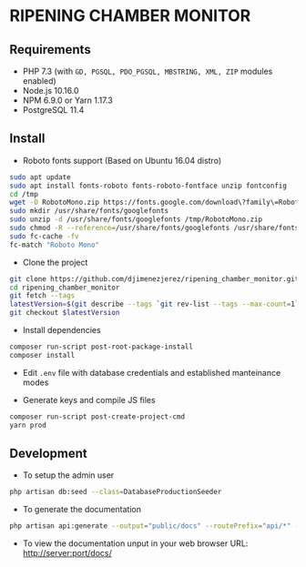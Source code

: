 # RIPENING CHAMBER MONITOR

## Requirements

* PHP 7.3 (with `GD, PGSQL, PDO_PGSQL, MBSTRING, XML, ZIP` modules enabled)
* Node.js 10.16.0
* NPM 6.9.0 or Yarn 1.17.3
* PostgreSQL 11.4

## Install

* Roboto fonts support (Based on Ubuntu 16.04 distro)

```sh
sudo apt update
sudo apt install fonts-roboto fonts-roboto-fontface unzip fontconfig
cd /tmp
wget -O RobotoMono.zip https://fonts.google.com/download\?family\=Roboto%20Mono
sudo mkdir /usr/share/fonts/googlefonts
sudo unzip -d /usr/share/fonts/googlefonts /tmp/RobotoMono.zip
sudo chmod -R --reference=/usr/share/fonts/googlefonts /usr/share/fonts/googlefonts
sudo fc-cache -fv
fc-match "Roboto Mono"
```

* Clone the project

```sh
git clone https://github.com/djimenezjerez/ripening_chamber_monitor.git
cd ripening_chamber_monitor
git fetch --tags
latestVersion=$(git describe --tags `git rev-list --tags --max-count=1`)
git checkout $latestVersion
```

* Install dependencies

```sh
composer run-script post-root-package-install
composer install
```

* Edit `.env` file with database credentials and established manteinance modes

* Generate keys and compile JS files

```sh
composer run-script post-create-project-cmd
yarn prod
```

## Development

* To setup the admin user

```sh
php artisan db:seed --class=DatabaseProductionSeeder
```

* To generate the documentation

```sh
php artisan api:generate --output="public/docs" --routePrefix="api/*" --actAsUserId=1
```

* To view the documentation unput in your web browser URL: [http://server:port/docs/](http://localhost:8888/docs/)